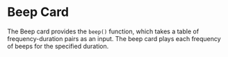 # Beep Card

The Beep card provides the `beep()` function, which takes a table of frequency-duration pairs as an input. The beep card plays each frequency of beeps for the specified duration. 
